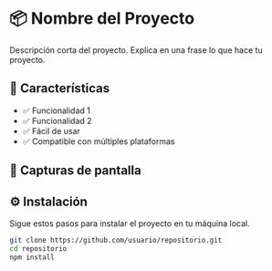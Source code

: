 # 📦 Nombre del Proyecto

Descripción corta del proyecto. Explica en una frase lo que hace tu proyecto.

## 🚀 Características

- ✅ Funcionalidad 1
- ✅ Funcionalidad 2
- ✅ Fácil de usar
- ✅ Compatible con múltiples plataformas

## 📸 Capturas de pantalla

<!-- Puedes insertar imágenes así si tienes capturas -->
<!-- ![Descripción](ruta/a/la/imagen.png) -->

## ⚙️ Instalación

Sigue estos pasos para instalar el proyecto en tu máquina local.

```bash
git clone https://github.com/usuario/repositorio.git
cd repositorio
npm install
